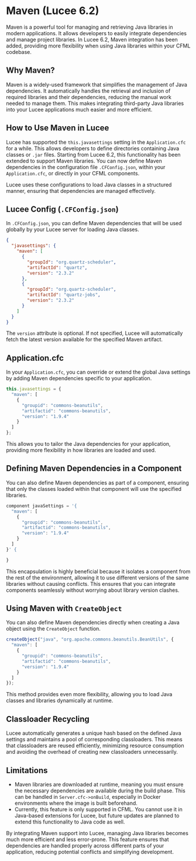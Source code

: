 
<!--
{
  "title": "Maven",
  "id": "maven",
  "categories": [],
  "description": "How to use Maven in Lucee",
  "keywords": [
    "Maven",
    "Java",
    "OSGi"
  ]
}
-->

# Maven (Lucee 6.2)

Maven is a powerful tool for managing and retrieving Java libraries in modern applications. 
It allows developers to easily integrate dependencies and manage project libraries. In Lucee 6.2, Maven integration has been added, providing more flexibility when using Java libraries within your CFML codebase.

## Why Maven?

Maven is a widely-used framework that simplifies the management of Java dependencies. 
It automatically handles the retrieval and inclusion of required libraries and their dependencies, reducing the manual work needed to manage them. 
This makes integrating third-party Java libraries into your Lucee applications much easier and more efficient.

## How to Use Maven in Lucee

Lucee has supported the `this.javasettings` setting in the `Application.cfc` for a while. 
This allows developers to define directories containing Java classes or `.jar` files. Starting from Lucee 6.2, this functionality has been extended to support Maven libraries. 
You can now define Maven dependencies in the configuration file `.CFConfig.json`, within your `Application.cfc`, or directly in your CFML components.

Lucee uses these configurations to load Java classes in a structured manner, ensuring that dependencies are managed effectively.

## Lucee Config (`.CFConfig.json`)

In `.CFConfig.json`, you can define Maven dependencies that will be used globally by your Lucee server for loading Java classes.

```json
{
  "javasettings": {
    "maven": [
      {
        "groupId": "org.quartz-scheduler",
        "artifactId": "quartz",
        "version": "2.3.2"
      },
      {
        "groupId": "org.quartz-scheduler",
        "artifactId": "quartz-jobs",
        "version": "2.3.2"
      }
    ]
  }
}
```

The `version` attribute is optional. If not specified, Lucee will automatically fetch the latest version available for the specified Maven artifact.

## Application.cfc

In your `Application.cfc`, you can override or extend the global Java settings by adding Maven dependencies specific to your application.

```javascript
this.javasettings = {
  "maven": [
    {
      "groupid": "commons-beanutils",
      "artifactid": "commons-beanutils",
      "version": "1.9.4"
    }
  ]
};
```

This allows you to tailor the Java dependencies for your application, providing more flexibility in how libraries are loaded and used.

## Defining Maven Dependencies in a Component

You can also define Maven dependencies as part of a component, ensuring that only the classes loaded within that component will use the specified libraries.

```javascript
component javaSettings = '{
  "maven": [
    {
      "groupid": "commons-beanutils",
      "artifactid": "commons-beanutils",
      "version": "1.9.4"
    }
  ]
}' {

}
```

This encapsulation is highly beneficial because it isolates a component from the rest of the environment, allowing it to use different versions of the same libraries without causing conflicts. This ensures that you can integrate components seamlessly without worrying about library version clashes.

## Using Maven with `CreateObject`

You can also define Maven dependencies directly when creating a Java object using the `CreateObject` function.

```javascript
createObject("java", "org.apache.commons.beanutils.BeanUtils", {
  "maven": [
    {
      "groupid": "commons-beanutils",
      "artifactid": "commons-beanutils",
      "version": "1.9.4"
    }
  ]
});
```

This method provides even more flexibility, allowing you to load Java classes and libraries dynamically at runtime.

## Classloader Recycling

Lucee automatically generates a unique hash based on the defined Java settings and maintains a pool of corresponding classloaders. This means that classloaders are reused efficiently, minimizing resource consumption and avoiding the overhead of creating new classloaders unnecessarily.

## Limitations

- Maven libraries are downloaded at runtime, meaning you must ensure the necessary dependencies are available during the build phase. This can be handled in `Server.cfc->onBuild`, especially in Docker environments where the image is built beforehand.
- Currently, this feature is only supported in CFML. You cannot use it in Java-based extensions for Lucee, but future updates are planned to extend this functionality to Java code as well.

By integrating Maven support into Lucee, managing Java libraries becomes much more efficient and less error-prone. This feature ensures that dependencies are handled properly across different parts of your application, reducing potential conflicts and simplifying development.
